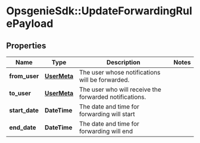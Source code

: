 # OpsgenieSdk::UpdateForwardingRulePayload

## Properties
Name | Type | Description | Notes
------------ | ------------- | ------------- | -------------
**from_user** | [**UserMeta**](UserMeta.md) | The user whose notifications will be forwarded. | 
**to_user** | [**UserMeta**](UserMeta.md) | The user who will receive the forwarded notifications. | 
**start_date** | **DateTime** | The date and time for forwarding will start | 
**end_date** | **DateTime** | The date and time for forwarding will end | 


